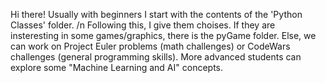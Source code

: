 Hi there! Usually with beginners I start with the contents of the 'Python Classes' folder. /n
Following this, I give them choises. If they are insteresting in some games/graphics, there is the pyGame folder. 
    Else, we can work on Project Euler problems (math challenges) or CodeWars challenges (general programming skills).
More advanced students can explore some "Machine Learning and AI" concepts. 
